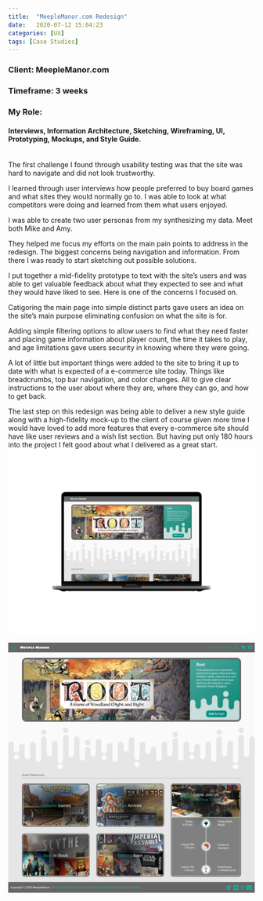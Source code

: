 ```yaml
---
title:  "MeepleManor.com Redesign"
date:   2020-07-12 15:04:23
categories: [UX]
tags: [Case Studies]
---
```

### Client: MeepleManor.com
### Timeframe: 3 weeks
### My Role: 
#### Interviews, Information Architecture, Sketching, Wireframing, UI, Prototyping, Mockups, and Style Guide.
<br>
The first challenge I found through usability testing was that the site was hard to navigate and did not look trustworthy.

I learned through user interviews how people preferred to buy board games and what sites they would normally go to. I was able to look at what competitors were doing and learned from them what users enjoyed. 

I was able to create two user personas from my synthesizing my data. Meet both Mike and Amy.

They helped me focus my efforts on the main pain points to address in the redesign. The biggest concerns being navigation and information. From there I was ready to start sketching out possible solutions.

I put together a mid-fidelity prototype to text with the site’s users and was able to get valuable feedback about what they expected to see and what they would have liked to see. Here is one of the concerns I focused on.

Catigoring the main page into simple distinct parts gave users an idea on the site’s main purpose eliminating confusion on what the site is for.

Adding simple filtering options to allow users to find what they need faster and placing game information about player count, the time it takes to play,  and age limitations gave users security in knowing where they were going.

A lot of little but important things were added to the site to bring it up to date with what is expected of a e-commerce site today. Things like breadcrumbs, top bar navigation, and color changes. All to give clear instructions to the user about where they are, where they can go, and how to get back.

The last step on this redesign was being able to deliver a new style guide along with a high-fidelity mock-up to the client of course given more time I would have loved to add more features that every e-commerce site should have like user reviews and a wish list section. But having put only 180 hours into the project I felt good about what I delivered as a great start.
![mockup](/images/meeple-manor/Mockuphomepage.png)

![Home Page](/images/meeple-manor/home.jpg)